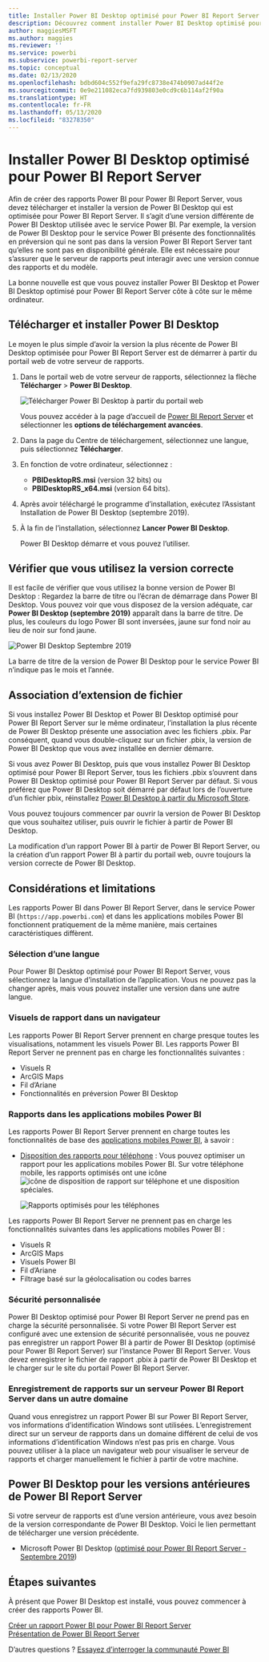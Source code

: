 ```yaml
---
title: Installer Power BI Desktop optimisé pour Power BI Report Server
description: Découvrez comment installer Power BI Desktop optimisé pour Power BI Report Server
author: maggiesMSFT
ms.author: maggies
ms.reviewer: ''
ms.service: powerbi
ms.subservice: powerbi-report-server
ms.topic: conceptual
ms.date: 02/13/2020
ms.openlocfilehash: bdbd604c552f9efa29fc8738e474b0907ad44f2e
ms.sourcegitcommit: 0e9e211082eca7fd939803e0cd9c6b114af2f90a
ms.translationtype: HT
ms.contentlocale: fr-FR
ms.lasthandoff: 05/13/2020
ms.locfileid: "83278350"
---
```

# <a name="install-power-bi-desktop-optimized-for-power-bi-report-server"></a>Installer Power BI Desktop optimisé pour Power BI Report Server

Afin de créer des rapports Power BI pour Power BI Report Server, vous devez télécharger et installer la version de Power BI Desktop qui est optimisée pour Power BI Report Server. Il s’agit d’une version différente de Power BI Desktop utilisée avec le service Power BI. Par exemple, la version de Power BI Desktop pour le service Power BI présente des fonctionnalités en préversion qui ne sont pas dans la version Power BI Report Server tant qu’elles ne sont pas en disponibilité générale. Elle est nécessaire pour s’assurer que le serveur de rapports peut interagir avec une version connue des rapports et du modèle. 

La bonne nouvelle est que vous pouvez installer Power BI Desktop et Power BI Desktop optimisé pour Power BI Report Server côte à côte sur le même ordinateur.

## <a name="download-and-install-power-bi-desktop"></a>Télécharger et installer Power BI Desktop

Le moyen le plus simple d’avoir la version la plus récente de Power BI Desktop optimisée pour Power BI Report Server est de démarrer à partir du portail web de votre serveur de rapports.

1. Dans le portail web de votre serveur de rapports, sélectionnez la flèche **Télécharger** > **Power BI Desktop**.

    ![Télécharger Power BI Desktop à partir du portail web](media/install-powerbi-desktop/report-server-download-web-portal.png)

    Vous pouvez accéder à la page d’accueil de [Power BI Report Server](https://powerbi.microsoft.com/report-server/) et sélectionner les **options de téléchargement avancées**.

2. Dans la page du Centre de téléchargement, sélectionnez une langue, puis sélectionnez **Télécharger**.

3. En fonction de votre ordinateur, sélectionnez : 

    - **PBIDesktopRS.msi** (version 32 bits) ou
    - **PBIDesktopRS_x64.msi** (version 64 bits).

1. Après avoir téléchargé le programme d’installation, exécutez l’Assistant Installation de Power BI Desktop (septembre 2019).

2. À la fin de l’installation, sélectionnez **Lancer Power BI Desktop**.

    Power BI Desktop démarre et vous pouvez l’utiliser.

## <a name="verify-youre-using-the-correct-version"></a>Vérifier que vous utilisez la version correcte
Il est facile de vérifier que vous utilisez la bonne version de Power BI Desktop : Regardez la barre de titre ou l’écran de démarrage dans Power BI Desktop. Vous pouvez voir que vous disposez de la version adéquate, car **Power BI Desktop (septembre 2019)** apparaît dans la barre de titre. De plus, les couleurs du logo Power BI sont inversées, jaune sur fond noir au lieu de noir sur fond jaune.

![Power BI Desktop Septembre 2019](media/install-powerbi-desktop/power-bi-report-server-desktop-sept-2019.png)

La barre de titre de la version de Power BI Desktop pour le service Power BI n’indique pas le mois et l’année.

## <a name="file-extension-association"></a>Association d’extension de fichier
Si vous installez Power BI Desktop et Power BI Desktop optimisé pour Power BI Report Server sur le même ordinateur, l’installation la plus récente de Power BI Desktop présente une association avec les fichiers .pbix. Par conséquent, quand vous double-cliquez sur un fichier .pbix, la version de Power BI Desktop que vous avez installée en dernier démarre.

Si vous avez Power BI Desktop, puis que vous installez Power BI Desktop optimisé pour Power BI Report Server, tous les fichiers .pbix s’ouvrent dans Power BI Desktop optimisé pour Power BI Report Server par défaut. Si vous préférez que Power BI Desktop soit démarré par défaut lors de l’ouverture d’un fichier pbix, réinstallez [Power BI Desktop à partir du Microsoft Store](https://aka.ms/pbidesktopstore).

Vous pouvez toujours commencer par ouvrir la version de Power BI Desktop que vous souhaitez utiliser, puis ouvrir le fichier à partir de Power BI Desktop.

La modification d’un rapport Power BI à partir de Power BI Report Server, ou la création d’un rapport Power BI à partir du portail web, ouvre toujours la version correcte de Power BI Desktop.

## <a name="considerations-and-limitations"></a>Considérations et limitations

Les rapports Power BI dans Power BI Report Server, dans le service Power BI (`https://app.powerbi.com`) et dans les applications mobiles Power BI fonctionnent pratiquement de la même manière, mais certaines caractéristiques diffèrent.

### <a name="selecting-a-language"></a>Sélection d’une langue

Pour Power BI Desktop optimisé pour Power BI Report Server, vous sélectionnez la langue d’installation de l’application. Vous ne pouvez pas la changer après, mais vous pouvez installer une version dans une autre langue.

### <a name="report-visuals-in-a-browser"></a>Visuels de rapport dans un navigateur

Les rapports Power BI Report Server prennent en charge presque toutes les visualisations, notamment les visuels Power BI. Les rapports Power BI Report Server ne prennent pas en charge les fonctionnalités suivantes :

* Visuels R
* ArcGIS Maps
* Fil d’Ariane
* Fonctionnalités en préversion Power BI Desktop

### <a name="reports-in-the-power-bi-mobile-apps"></a>Rapports dans les applications mobiles Power BI

Les rapports Power BI Report Server prennent en charge toutes les fonctionnalités de base des [applications mobiles Power BI](../consumer/mobile/mobile-apps-for-mobile-devices.md), à savoir :

* [Disposition des rapports pour téléphone](../create-reports/desktop-create-phone-report.md) : Vous pouvez optimiser un rapport pour les applications mobiles Power BI. Sur votre téléphone mobile, les rapports optimisés ont une icône ![icône de disposition de rapport sur téléphone](media/install-powerbi-desktop/power-bi-rs-mobile-optimized-icon.png) et une disposition spéciales.
  
    ![Rapports optimisés pour les téléphones](media/install-powerbi-desktop/power-bi-rs-mobile-optimized-report.png)

Les rapports Power BI Report Server ne prennent pas en charge les fonctionnalités suivantes dans les applications mobiles Power BI :

* Visuels R
* ArcGIS Maps
* Visuels Power BI
* Fil d’Ariane
* Filtrage basé sur la géolocalisation ou codes barres

### <a name="custom-security"></a>Sécurité personnalisée

Power BI Desktop optimisé pour Power BI Report Server ne prend pas en charge la sécurité personnalisée. Si votre Power BI Report Server est configuré avec une extension de sécurité personnalisée, vous ne pouvez pas enregistrer un rapport Power BI à partir de Power BI Desktop (optimisé pour Power BI Report Server) sur l’instance Power BI Report Server. Vous devez enregistrer le fichier de rapport .pbix à partir de Power BI Desktop et le charger sur le site du portail Power BI Report Server.

### <a name="saving-reports-to-a-power-bi-report-server-in-a-different-domain"></a>Enregistrement de rapports sur un serveur Power BI Report Server dans un autre domaine

Quand vous enregistrez un rapport Power BI sur Power BI Report Server, vos informations d’identification Windows sont utilisées. L’enregistrement direct sur un serveur de rapports dans un domaine différent de celui de vos informations d’identification Windows n’est pas pris en charge. Vous pouvez utiliser à la place un navigateur web pour visualiser le serveur de rapports et charger manuellement le fichier à partir de votre machine.

## <a name="power-bi-desktop-for-earlier-versions-of-power-bi-report-server"></a>Power BI Desktop pour les versions antérieures de Power BI Report Server

Si votre serveur de rapports est d’une version antérieure, vous avez besoin de la version correspondante de Power BI Desktop. Voici le lien permettant de télécharger une version précédente.

- Microsoft Power BI Desktop ([optimisé pour Power BI Report Server - Septembre 2019](https://go.microsoft.com/fwlink/?linkid=2103723))

## <a name="next-steps"></a>Étapes suivantes

À présent que Power BI Desktop est installé, vous pouvez commencer à créer des rapports Power BI.

[Créer un rapport Power BI pour Power BI Report Server](quickstart-create-powerbi-report.md)  
[Présentation de Power BI Report Server](get-started.md)

D’autres questions ? [Essayez d’interroger la communauté Power BI](https://community.powerbi.com/)


